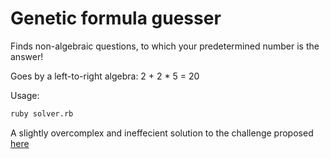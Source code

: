 # Genetic formula guesser
Finds non-algebraic questions, to which your predetermined number is the answer!

Goes by a left-to-right algebra:
2 + 2 * 5 = 20

Usage:
```bash
ruby solver.rb
```

A slightly overcomplex and ineffecient solution to the challenge proposed [here](http://www.ai-junkie.com/ga/intro/gat3.html)
